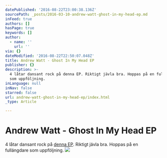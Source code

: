 ```yaml
---
datePublished: '2016-08-22T23:00:38.136Z'
sourcePath: _posts/2016-03-10-andrew-watt-ghost-in-my-head-ep.md
inFeed: true
authors: []
hasPage: true
keywords: []
author:
  - name: ''
    url: ''
via: {}
dateModified: '2016-08-22T22:50:07.048Z'
title: Andrew Watt - Ghost In My Head EP
publisher: {}
description: >-
  4 låtar dansant rock på denna EP. Riktigt jävla bra. Hoppas på en fullängdare
  som uppföljning.
inLanguage: null
inNav: false
starred: false
url: andrew-watt-ghost-in-my-head-ep/index.html
_type: Article

---
```

# Andrew Watt - Ghost In My Head EP

4 låtar dansant rock på [denna EP][0]. Riktigt jävla bra. Hoppas på en fullängdare som uppföljning.
![](https://s3-us-west-2.amazonaws.com/the-grid-img/p/a035d7c0203182bab07732ccc28cd5c0ded5e65f.jpg)

[0]: https://open.spotify.com/album/4vI0UzogqgRTHIC5wsHjFA